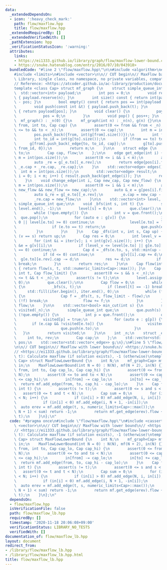 ```yaml
---
data:
  _extendedDependsOn:
  - icon: ':heavy_check_mark:'
    path: flow/maxflow.hpp
    title: flow/maxflow.hpp
  _extendedRequiredBy: []
  _extendedVerifiedWith: []
  _pathExtension: hpp
  _verificationStatusIcon: ':warning:'
  attributes:
    links:
    - https://ei1333.github.io/library/graph/flow/maxflow-lower-bound.cpp>
    - https://snuke.hatenablog.com/entry/2016/07/10/043918>
  bundledCode: "#line 2 \"flow/maxflow.hpp\"\n\n#include <algorithm>\n#include <cassert>\n\
    #include <limits>\n#include <vector>\n\n// CUT begin\n// MaxFlow based and AtCoder\
    \ Library, single class, no namespace, no private variables, compatible with C++11\n\
    // Reference: <https://atcoder.github.io/ac-library/production/document_ja/maxflow.html>\n\
    template <class Cap> struct mf_graph {\n    struct simple_queue_int {\n      \
    \  std::vector<int> payload;\n        int pos = 0;\n        void reserve(int n)\
    \ { payload.reserve(n); }\n        int size() const { return int(payload.size())\
    \ - pos; }\n        bool empty() const { return pos == int(payload.size()); }\n\
    \        void push(const int &t) { payload.push_back(t); }\n        int &front()\
    \ { return payload[pos]; }\n        void clear() {\n            payload.clear();\n\
    \            pos = 0;\n        }\n        void pop() { pos++; }\n    };\n\n  \
    \  mf_graph() : _n(0) {}\n    mf_graph(int n) : _n(n), g(n) {}\n\n    int add_edge(int\
    \ from, int to, Cap cap) {\n        assert(0 <= from && from < _n);\n        assert(0\
    \ <= to && to < _n);\n        assert(0 <= cap);\n        int m = int(pos.size());\n\
    \        pos.push_back({from, int(g[from].size())});\n        int from_id = int(g[from].size());\n\
    \        int to_id = int(g[to].size());\n        if (from == to) to_id++;\n  \
    \      g[from].push_back(_edge{to, to_id, cap});\n        g[to].push_back(_edge{from,\
    \ from_id, 0});\n        return m;\n    }\n\n    struct edge {\n        int from,\
    \ to;\n        Cap cap, flow;\n    };\n\n    edge get_edge(int i) {\n        int\
    \ m = int(pos.size());\n        assert(0 <= i && i < m);\n        auto _e = g[pos[i].first][pos[i].second];\n\
    \        auto _re = g[_e.to][_e.rev];\n        return edge{pos[i].first, _e.to,\
    \ _e.cap + _re.cap, _re.cap};\n    }\n    std::vector<edge> edges() {\n      \
    \  int m = int(pos.size());\n        std::vector<edge> result;\n        for (int\
    \ i = 0; i < m; i++) { result.push_back(get_edge(i)); }\n        return result;\n\
    \    }\n    void change_edge(int i, Cap new_cap, Cap new_flow) {\n        int\
    \ m = int(pos.size());\n        assert(0 <= i && i < m);\n        assert(0 <=\
    \ new_flow && new_flow <= new_cap);\n        auto &_e = g[pos[i].first][pos[i].second];\n\
    \        auto &_re = g[_e.to][_e.rev];\n        _e.cap = new_cap - new_flow;\n\
    \        _re.cap = new_flow;\n    }\n\n    std::vector<int> level, iter;\n   \
    \ simple_queue_int que;\n\n    void _bfs(int s, int t) {\n        std::fill(level.begin(),\
    \ level.end(), -1);\n        level[s] = 0;\n        que.clear();\n        que.push(s);\n\
    \        while (!que.empty()) {\n            int v = que.front();\n          \
    \  que.pop();\n            for (auto e : g[v]) {\n                if (e.cap ==\
    \ 0 || level[e.to] >= 0) continue;\n                level[e.to] = level[v] + 1;\n\
    \                if (e.to == t) return;\n                que.push(e.to);\n   \
    \         }\n        }\n    }\n    Cap _dfs(int v, int s, Cap up) {\n        if\
    \ (v == s) return up;\n        Cap res = 0;\n        int level_v = level[v];\n\
    \        for (int &i = iter[v]; i < int(g[v].size()); i++) {\n            _edge\
    \ &e = g[v][i];\n            if (level_v <= level[e.to] || g[e.to][e.rev].cap\
    \ == 0) continue;\n            Cap d = _dfs(e.to, s, std::min(up - res, g[e.to][e.rev].cap));\n\
    \            if (d <= 0) continue;\n            g[v][i].cap += d;\n          \
    \  g[e.to][e.rev].cap -= d;\n            res += d;\n            if (res == up)\
    \ break;\n        }\n        return res;\n    }\n\n    Cap flow(int s, int t)\
    \ { return flow(s, t, std::numeric_limits<Cap>::max()); }\n    Cap flow(int s,\
    \ int t, Cap flow_limit) {\n        assert(0 <= s && s < _n);\n        assert(0\
    \ <= t && t < _n);\n        assert(s != t);\n\n        level.assign(_n, 0), iter.assign(_n,\
    \ 0);\n        que.clear();\n\n        Cap flow = 0;\n        while (flow < flow_limit)\
    \ {\n            _bfs(s, t);\n            if (level[t] == -1) break;\n       \
    \     std::fill(iter.begin(), iter.end(), 0);\n            while (flow < flow_limit)\
    \ {\n                Cap f = _dfs(t, s, flow_limit - flow);\n                if\
    \ (!f) break;\n                flow += f;\n            }\n        }\n        return\
    \ flow;\n    }\n\n    std::vector<bool> min_cut(int s) {\n        std::vector<bool>\
    \ visited(_n);\n        simple_queue_int que;\n        que.push(s);\n        while\
    \ (!que.empty()) {\n            int p = que.front();\n            que.pop();\n\
    \            visited[p] = true;\n            for (auto e : g[p]) {\n         \
    \       if (e.cap && !visited[e.to]) {\n                    visited[e.to] = true;\n\
    \                    que.push(e.to);\n                }\n            }\n     \
    \   }\n        return visited;\n    }\n\n    int _n;\n    struct _edge {\n   \
    \     int to, rev;\n        Cap cap;\n    };\n    std::vector<std::pair<int, int>>\
    \ pos;\n    std::vector<std::vector<_edge>> g;\n};\n#line 5 \"flow/maxflow_lb.hpp\"\
    \n\n// CUT begin\n// MaxFlow with lower bound\n// <https://snuke.hatenablog.com/entry/2016/07/10/043918>\n\
    // <https://ei1333.github.io/library/graph/flow/maxflow-lower-bound.cpp>\n// flush(s,\
    \ t): Calculate maxflow (if solution exists), -1 (otherwise)\ntemplate <typename\
    \ Cap> struct MaxFlowLowerBound {\n    int N;\n    mf_graph<Cap> mf;\n    std::vector<Cap>\
    \ in;\n    MaxFlowLowerBound(int N = 0) : N(N), mf(N + 2), in(N) {}\n    int add_edge(int\
    \ from, int to, Cap cap_lo, Cap cap_hi) {\n        assert(0 <= from and from <\
    \ N);\n        assert(0 <= to and to < N);\n        assert(0 <= cap_lo and cap_lo\
    \ <= cap_hi);\n        in[from] -= cap_lo;\n        in[to] += cap_lo;\n      \
    \  return mf.add_edge(from, to, cap_hi - cap_lo);\n    }\n    Cap flow(int s,\
    \ int t) {\n        assert(s != t);\n        assert(0 <= s and s < N);\n     \
    \   assert(0 <= t and t < N);\n        Cap sum = 0;\n        for (int i = 0; i\
    \ < N; i++) {\n            if (in[i] > 0) mf.add_edge(N, i, in[i]), sum += in[i];\n\
    \            if (in[i] < 0) mf.add_edge(i, N + 1, -in[i]);\n        }\n      \
    \  auto erev = mf.add_edge(t, s, numeric_limits<Cap>::max());\n        if (mf.flow(N,\
    \ N + 1) < sum) return -1;\n        return mf.get_edge(erev).flow + mf.flow(s,\
    \ t);\n    }\n};\n"
  code: "#pragma once\n#include \"flow/maxflow.hpp\"\n#include <cassert>\n#include\
    \ <vector>\n\n// CUT begin\n// MaxFlow with lower bound\n// <https://snuke.hatenablog.com/entry/2016/07/10/043918>\n\
    // <https://ei1333.github.io/library/graph/flow/maxflow-lower-bound.cpp>\n// flush(s,\
    \ t): Calculate maxflow (if solution exists), -1 (otherwise)\ntemplate <typename\
    \ Cap> struct MaxFlowLowerBound {\n    int N;\n    mf_graph<Cap> mf;\n    std::vector<Cap>\
    \ in;\n    MaxFlowLowerBound(int N = 0) : N(N), mf(N + 2), in(N) {}\n    int add_edge(int\
    \ from, int to, Cap cap_lo, Cap cap_hi) {\n        assert(0 <= from and from <\
    \ N);\n        assert(0 <= to and to < N);\n        assert(0 <= cap_lo and cap_lo\
    \ <= cap_hi);\n        in[from] -= cap_lo;\n        in[to] += cap_lo;\n      \
    \  return mf.add_edge(from, to, cap_hi - cap_lo);\n    }\n    Cap flow(int s,\
    \ int t) {\n        assert(s != t);\n        assert(0 <= s and s < N);\n     \
    \   assert(0 <= t and t < N);\n        Cap sum = 0;\n        for (int i = 0; i\
    \ < N; i++) {\n            if (in[i] > 0) mf.add_edge(N, i, in[i]), sum += in[i];\n\
    \            if (in[i] < 0) mf.add_edge(i, N + 1, -in[i]);\n        }\n      \
    \  auto erev = mf.add_edge(t, s, numeric_limits<Cap>::max());\n        if (mf.flow(N,\
    \ N + 1) < sum) return -1;\n        return mf.get_edge(erev).flow + mf.flow(s,\
    \ t);\n    }\n};\n"
  dependsOn:
  - flow/maxflow.hpp
  isVerificationFile: false
  path: flow/maxflow_lb.hpp
  requiredBy: []
  timestamp: '2020-11-18 20:06:08+09:00'
  verificationStatus: LIBRARY_NO_TESTS
  verifiedWith: []
documentation_of: flow/maxflow_lb.hpp
layout: document
redirect_from:
- /library/flow/maxflow_lb.hpp
- /library/flow/maxflow_lb.hpp.html
title: flow/maxflow_lb.hpp
---
```


